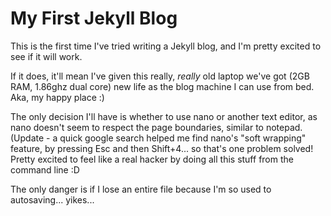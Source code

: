 # My First Jekyll Blog

This is the first time I've tried writing a Jekyll blog, and I'm pretty excited to see if it will work. 

If it does, it'll mean I've given this really, *really* old laptop we've got (2GB RAM, 1.86ghz dual core) new life as the blog machine I can use from bed. Aka, my happy place :)

The only decision I'll have is whether to use nano or another text editor, as nano doesn't seem to respect the page boundaries, similar to notepad. (Update - a quick google search helped me find nano's "soft wrapping" feature, by pressing Esc and then Shift+4... so that's one problem solved! Pretty excited to feel like a real hacker by doing all this stuff from the command line :D 

The only danger is if I lose an entire file because I'm so used to autosaving... yikes...

